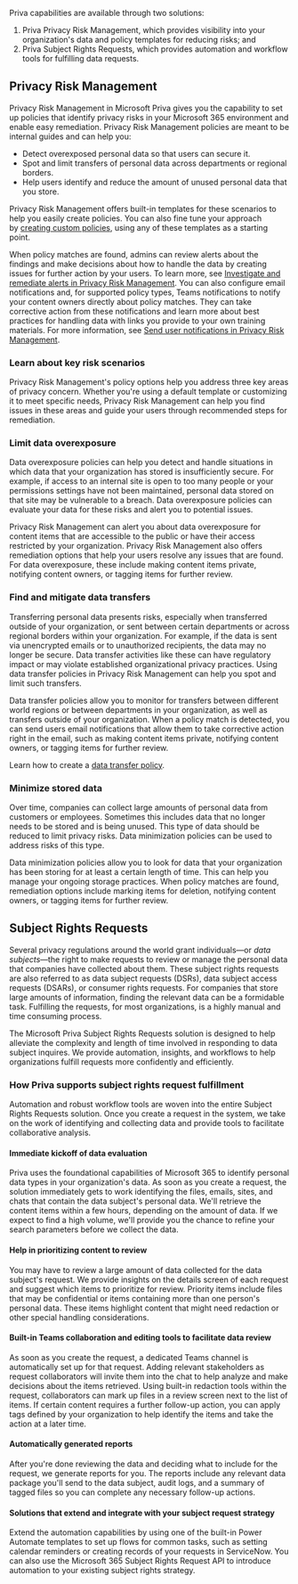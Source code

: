 Priva capabilities are available through two solutions:

1.  Priva Privacy Risk Management, which provides visibility into your organization's data and policy templates for reducing risks; and
2.  Priva Subject Rights Requests, which provides automation and workflow tools for fulfilling data requests.

## Privacy Risk Management

Privacy Risk Management in Microsoft Priva gives you the capability to set up policies that identify privacy risks in your Microsoft 365 environment and enable easy remediation. Privacy Risk Management policies are meant to be internal guides and can help you:

-   Detect overexposed personal data so that users can secure it.
-   Spot and limit transfers of personal data across departments or regional borders.
-   Help users identify and reduce the amount of unused personal data that you store.

Privacy Risk Management offers built-in templates for these scenarios to help you easily create policies. You can also fine tune your approach by [creating custom policies](/privacy/priva/risk-management-policies), using any of these templates as a starting point.

When policy matches are found, admins can review alerts about the findings and make decisions about how to handle the data by creating issues for further action by your users. To learn more, see [Investigate and remediate alerts in Privacy Risk Management](/privacy/priva/risk-management-alerts). You can also configure email notifications and, for supported policy types, Teams notifications to notify your content owners directly about policy matches. They can take corrective action from these notifications and learn more about best practices for handling data with links you provide to your own training materials. For more information, see [Send user notifications in Privacy Risk Management](/privacy/priva/risk-management-notifications).

### Learn about key risk scenarios

Privacy Risk Management's policy options help you address three key areas of privacy concern. Whether you're using a default template or customizing it to meet specific needs, Privacy Risk Management can help you find issues in these areas and guide your users through recommended steps for remediation.

### Limit data overexposure

Data overexposure policies can help you detect and handle situations in which data that your organization has stored is insufficiently secure. For example, if access to an internal site is open to too many people or your permissions settings have not been maintained, personal data stored on that site may be vulnerable to a breach. Data overexposure policies can evaluate your data for these risks and alert you to potential issues.

Privacy Risk Management can alert you about data overexposure for content items that are accessible to the public or have their access restricted by your organization. Privacy Risk Management also offers remediation options that help your users resolve any issues that are found. For data overexposure, these include making content items private, notifying content owners, or tagging items for further review.

### Find and mitigate data transfers

Transferring personal data presents risks, especially when transferred outside of your organization, or sent between certain departments or across regional borders within your organization. For example, if the data is sent via unencrypted emails or to unauthorized recipients, the data may no longer be secure. Data transfer activities like these can have regulatory impact or may violate established organizational privacy practices. Using data transfer policies in Privacy Risk Management can help you spot and limit such transfers.

Data transfer policies allow you to monitor for transfers between different world regions or between departments in your organization, as well as transfers outside of your organization. When a policy match is detected, you can send users email notifications that allow them to take corrective action right in the email, such as making content items private, notifying content owners, or tagging items for further review.

Learn how to create a [data transfer policy](/privacy/priva/risk-management-policy-data-transfer).

### Minimize stored data

Over time, companies can collect large amounts of personal data from customers or employees. Sometimes this includes data that no longer needs to be stored and is being unused. This type of data should be reduced to limit privacy risks. Data minimization policies can be used to address risks of this type.

Data minimization policies allow you to look for data that your organization has been storing for at least a certain length of time. This can help you manage your ongoing storage practices. When policy matches are found, remediation options include marking items for deletion, notifying content owners, or tagging items for further review.

## Subject Rights Requests

Several privacy regulations around the world grant individuals—or _data subjects_—the right to make requests to review or manage the personal data that companies have collected about them. These subject rights requests are also referred to as data subject requests (DSRs), data subject access requests (DSARs), or consumer rights requests. For companies that store large amounts of information, finding the relevant data can be a formidable task. Fulfilling the requests, for most organizations, is a highly manual and time consuming process.

The Microsoft Priva Subject Rights Requests solution is designed to help alleviate the complexity and length of time involved in responding to data subject inquires. We provide automation, insights, and workflows to help organizations fulfill requests more confidently and efficiently.

### How Priva supports subject rights request fulfillment

Automation and robust workflow tools are woven into the entire Subject Rights Requests solution. Once you create a request in the system, we take on the work of identifying and collecting data and provide tools to facilitate collaborative analysis.

#### Immediate kickoff of data evaluation

Priva uses the foundational capabilities of Microsoft 365 to identify personal data types in your organization's data. As soon as you create a request, the solution immediately gets to work identifying the files, emails, sites, and chats that contain the data subject's personal data. We'll retrieve the content items within a few hours, depending on the amount of data. If we expect to find a high volume, we'll provide you the chance to refine your search parameters before we collect the data.

#### Help in prioritizing content to review

You may have to review a large amount of data collected for the data subject's request. We provide insights on the details screen of each request and suggest which items to prioritize for review. Priority items include files that may be confidential or items containing more than one person's personal data. These items highlight content that might need redaction or other special handling considerations.

#### Built-in Teams collaboration and editing tools to facilitate data review

As soon as you create the request, a dedicated Teams channel is automatically set up for that request. Adding relevant stakeholders as request collaborators will invite them into the chat to help analyze and make decisions about the items retrieved. Using built-in redaction tools within the request, collaborators can mark up files in a review screen next to the list of items. If certain content requires a further follow-up action, you can apply tags defined by your organization to help identify the items and take the action at a later time.

#### Automatically generated reports

After you're done reviewing the data and deciding what to include for the request, we generate reports for you. The reports include any relevant data package you'll send to the data subject, audit logs, and a summary of tagged files so you can complete any necessary follow-up actions.

#### Solutions that extend and integrate with your subject request strategy

Extend the automation capabilities by using one of the built-in Power Automate templates to set up flows for common tasks, such as setting calendar reminders or creating records of your requests in ServiceNow. You can also use the Microsoft 365 Subject Rights Request API to introduce automation to your existing subject rights strategy.